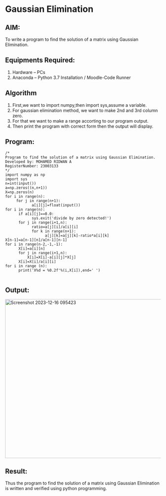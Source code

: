 # Gaussian Elimination

## AIM:
To write a program to find the solution of a matrix using Gaussian Elimination.

## Equipments Required:
1. Hardware – PCs
2. Anaconda – Python 3.7 Installation / Moodle-Code Runner

## Algorithm
1. First,we want to import numpy,then import sys,assume a variable.
2. For gaussian elimination method, we want to make 2nd and 3rd column zero.
3. For that we want to make a range accorting to our program output.
4. Then print the program with correct form then the output will display.

## Program:
```
/*
Program to find the solution of a matrix using Gaussian Elimination.
Developed by: MOHAMED RIDWAN A
RegisterNumber: 23003133
*/
import numpy as np
import sys
n=int(input())
a=np.zeros((n,n+1))
X=np.zeros(n)
for i in range(n):
     for j in range(n+1):
            a[i][j]=float(input())
for i in range(n):
      if a[i][j]==0.0:
            sys.exit('divide by zero detected!')
      for j in range(i+1,n):
            ratio=a[j][i]/a[i][i]
            for k in range(n+1):
                  a[j][k]=a[j][k]-ratio*a[i][k]
X[n-1]=a[n-1][n]/a[n-1][n-1]
for i in range(n-2,-1,-1):
      X[i]=a[i][n]
      for j in range(i+1,n):
          X[i]=X[i]-a[i][j]*X[j]
      X[i]=X[i]/a[i][i]
for i in range (n):
      print('X%d = %0.2f'%(i,X[i]),end=' ')


```

## Output:
<img width="512" alt="Screenshot 2023-12-16 095423" src="https://github.com/MOHAMEDRIDWAN/Gaussian/assets/146993368/9797df54-fc32-458a-ba16-02478b4cd372">



## Result:
Thus the program to find the solution of a matrix using Gaussian Elimination is written and verified using python programming.

